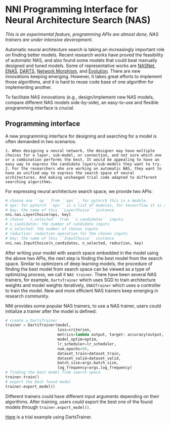 # NNI Programming Interface for Neural Architecture Search (NAS)

*This is an experimental feature, programming APIs are almost done, NAS trainers are under intensive deveropment.*

Automatic neural architecture search is taking an increasingly important role on finding better models. Recent research works have proved the feasibility of automatic NAS, and also found some models that could beat manually designed and tuned models. Some of representative works are [NASNet][2], [ENAS][1], [DARTS][3], [Network Morphism][4], and [Evolution][5]. There are new innovations keeping emerging. However, it takes great efforts to implement those algorithms, and it is hard to reuse code base of one algorithm for implementing another.

To facilitate NAS innovations (e.g., design/implement new NAS models, compare different NAS models side-by-side), an easy-to-use and flexible programming interface is crucial.

## Programming interface

A new programming interface for designing and searching for a model is often demanded in two scenarios.
    
    1. When designing a neural network, the designer may have multiple choices for a layer, sub-model, or connection, and not sure which one or a combination performs the best. It would be appealing to have an easy way to express the candidate layers/sub-models they want to try. 
    2. For the researchers who are working on automatic NAS, they want to have an unified way to express the search space of neural architectures. And making unchanged trial code adapted to different searching algorithms.

For expressing neural architecture search space, we provide two APIs:

```python
# choose one ``op`` from ``ops``, for pytorch this is a module.
# ops: for pytorch ``ops`` is a list of modules, for tensorflow it is a list of keras layers.
# key: the name of this ``LayerChoice`` instance
nni.nas.LayerChoice(ops, key)
# choose ``n_selected`` from ``n_candidates`` inputs.
# n_candidates: the number of candidate inputs
# n_selected: the number of chosen inputs
# reduction: reduction operation for the chosen inputs
# key: the name of this ``InputChoice`` instance
nni.nas.InputChoice(n_candidates, n_selected, reduction, key)
```

After writing your model with search space embedded in the model using the above two APIs, the next step is finding the best model from the search space. Similar to optimizers of deep learning models, the procedure of finding the best model from search space can be viewed as a type of optimizing process, we call it `NAS trainer`. There have been several NAS trainers, for example, `DartsTrainer` which uses SGD to train architecture weights and model weights iteratively, `ENASTrainer` which uses a controller to train the model. New and more efficient NAS trainers keep emerging in research community.

NNI provides some popular NAS trainers, to use a NAS trainer, users could initialize a trainer after the model is defined:

```python
# create a DartsTrainer
trainer = DartsTrainer(model,
                       loss=criterion,
                       metrics=lambda output, target: accuracy(output, target, topk=(1,)),
                       model_optim=optim,
                       lr_scheduler=lr_scheduler,
                       num_epochs=50,
                       dataset_train=dataset_train,
                       dataset_valid=dataset_valid,
                       batch_size=args.batch_size,
                       log_frequency=args.log_frequency)
# finding the best model from search space
trainer.train()
# export the best found model
trainer.export_model()
```

Different trainers could have different input arguments depending on their algorithms. After training, users could export the best one of the found models through `trainer.export_model()`.

[Here](https://github.com/microsoft/nni/blob/dev-nas-refactor/examples/nas/darts/main.py) is a trial example using DartsTrainer.

[1]: https://arxiv.org/abs/1802.03268
[2]: https://arxiv.org/abs/1707.07012
[3]: https://arxiv.org/abs/1806.09055
[4]: https://arxiv.org/abs/1806.10282
[5]: https://arxiv.org/abs/1703.01041
